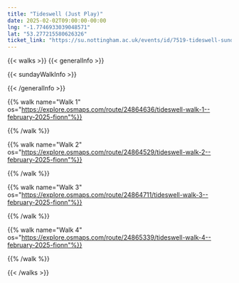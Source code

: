 ```yaml
---
title: "Tideswell (Just Play)"
date: 2025-02-02T09:00:00-00:00
lng: "-1.7746933039048571"
lat: "53.277215580626326"
ticket_link: "https://su.nottingham.ac.uk/events/id/7519-tideswell-sunday-hike"
---
```


{{< walks >}}
{{< generalInfo >}}

{{< sundayWalkInfo >}}

{{< /generalInfo >}}

{{% walk name="Walk 1" os="https://explore.osmaps.com/route/24864636/tideswell-walk-1--february-2025-fionn"%}}


{{% /walk %}}

{{% walk name="Walk 2" os="https://explore.osmaps.com/route/24864529/tideswell-walk-2--february-2025-fionn"%}}


{{% /walk %}}

{{% walk name="Walk 3" os="https://explore.osmaps.com/route/24864711/tideswell-walk-3--february-2025-fionn"%}}


{{% /walk %}}

{{% walk name="Walk 4" os="https://explore.osmaps.com/route/24865339/tideswell-walk-4--february-2025-fionn"%}}


{{% /walk %}}


{{< /walks >}}